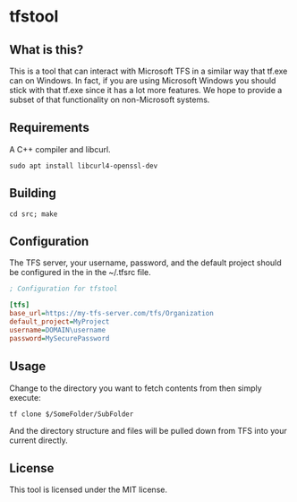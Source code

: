 tfstool
=======

What is this?
-------------

This is a tool that can interact with Microsoft TFS in a similar way that
tf.exe can on Windows. In fact, if you are using Microsoft Windows you should
stick with that tf.exe since it has a lot more features. We hope to provide a
subset of that functionality on non-Microsoft systems.

Requirements
------------

A C++ compiler and libcurl.

```
sudo apt install libcurl4-openssl-dev
```

Building
--------

```
cd src; make
```

Configuration
-------------

The TFS server, your username, password, and the default project should be
configured in the in the ~/.tfsrc file.

```ini
; Configuration for tfstool

[tfs]
base_url=https://my-tfs-server.com/tfs/Organization
default_project=MyProject
username=DOMAIN\username
password=MySecurePassword
```

Usage
-----

Change to the directory you want to fetch contents from then simply execute:

```
tf clone $/SomeFolder/SubFolder
```

And the directory structure and files will be pulled down from TFS into your current directly.

License
-------

This tool is licensed under the MIT license.
